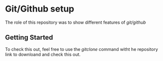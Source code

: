 # Git/Github setup

The role of this repository was to show different features of *git/github*

## Getting Started

To check this out, feel free to use the _gitclone_ command witht he repository link to downloand and check this out. 
